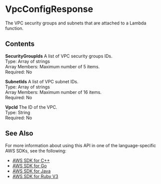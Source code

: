 # VpcConfigResponse<a name="API_VpcConfigResponse"></a>

The VPC security groups and subnets that are attached to a Lambda function\.

## Contents<a name="API_VpcConfigResponse_Contents"></a>

 **SecurityGroupIds**   <a name="SSS-Type-VpcConfigResponse-SecurityGroupIds"></a>
A list of VPC security groups IDs\.  
Type: Array of strings  
Array Members: Maximum number of 5 items\.  
Required: No

 **SubnetIds**   <a name="SSS-Type-VpcConfigResponse-SubnetIds"></a>
A list of VPC subnet IDs\.  
Type: Array of strings  
Array Members: Maximum number of 16 items\.  
Required: No

 **VpcId**   <a name="SSS-Type-VpcConfigResponse-VpcId"></a>
The ID of the VPC\.  
Type: String  
Required: No

## See Also<a name="API_VpcConfigResponse_SeeAlso"></a>

For more information about using this API in one of the language\-specific AWS SDKs, see the following:
+  [AWS SDK for C\+\+](https://docs.aws.amazon.com/goto/SdkForCpp/lambda-2015-03-31/VpcConfigResponse) 
+  [AWS SDK for Go](https://docs.aws.amazon.com/goto/SdkForGoV1/lambda-2015-03-31/VpcConfigResponse) 
+  [AWS SDK for Java](https://docs.aws.amazon.com/goto/SdkForJava/lambda-2015-03-31/VpcConfigResponse) 
+  [AWS SDK for Ruby V3](https://docs.aws.amazon.com/goto/SdkForRubyV3/lambda-2015-03-31/VpcConfigResponse) 